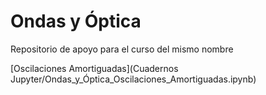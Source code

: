 # Ondas y Óptica

Repositorio de apoyo para el curso del mismo nombre


[Oscilaciones Amortiguadas](Cuadernos Jupyter/Ondas_y_Óptica_Oscilaciones_Amortiguadas.ipynb)
